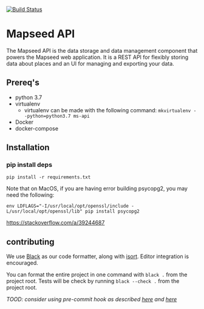 [![Build Status](https://circleci.com/gh/jalmogo/api.svg?style=shield&circle-token=:circle-token)](https://circleci.com/gh/jalmogo/api.svg?style=shield&circle-token=:circle-token)

Mapseed API
===============

The Mapseed API is the data storage and data management component that
powers the Mapseed web application.
It is a REST API for flexibly storing data about places and an UI for managing
and exporting your data.

## Prereq's

 * python 3.7
 * virtualenv
   * virtualenv can be made with the following command: `mkvirtualenv --python=python3.7 ms-api`
 * Docker
 * docker-compose


## Installation

### pip install deps

```
pip install -r requirements.txt
```

Note that on MacOS, if you are having error building psycopg2, you may need the following:

```
env LDFLAGS="-I/usr/local/opt/openssl/include -L/usr/local/opt/openssl/lib" pip install psycopg2
```
https://stackoverflow.com/a/39244687

## contributing

We use [Black](https://github.com/psf/black) as our code formatter, along with [isort](https://pypi.org/project/isort/). Editor integration is encouraged.

You can format the entire project in one command with `black .` from the project root. Tests will be check by running `black --check .` from the project root.

*TOOD: consider using pre-commit hook as described [here](https://dev.to/notsag/python-code-formatting-using-black-2fe1) and [here](https://adamj.eu/tech/2019/06/20/all-is-turned-to-black/)*